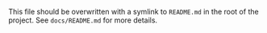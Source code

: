 This file should be overwritten with a symlink to `README.md` in the root of the project.
See `docs/README.md` for more details.